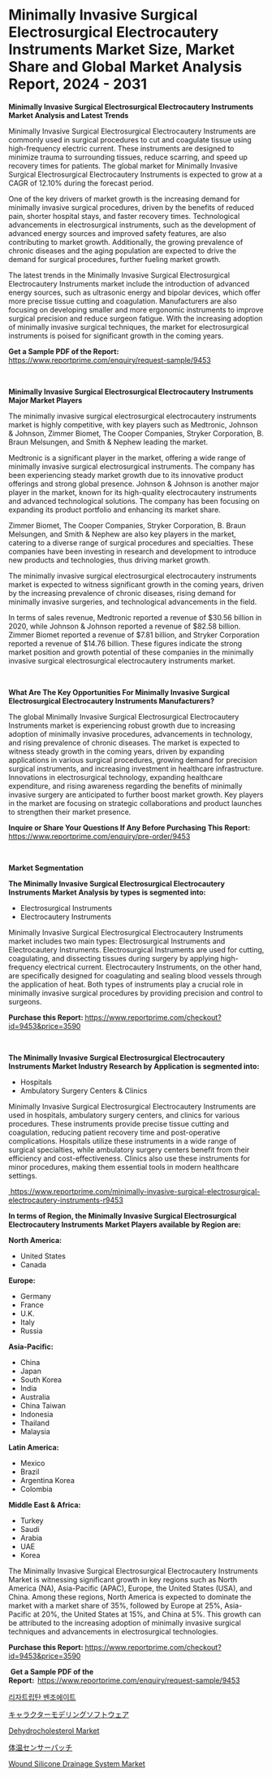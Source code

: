 <p><h1>Minimally Invasive Surgical Electrosurgical Electrocautery Instruments Market Size, Market Share and Global Market Analysis Report, 2024 - 2031</h1></p><p><strong>Minimally Invasive Surgical Electrosurgical Electrocautery Instruments Market Analysis and Latest Trends</strong></p>
<p><p>Minimally Invasive Surgical Electrosurgical Electrocautery Instruments are commonly used in surgical procedures to cut and coagulate tissue using high-frequency electric current. These instruments are designed to minimize trauma to surrounding tissues, reduce scarring, and speed up recovery times for patients. The global market for Minimally Invasive Surgical Electrosurgical Electrocautery Instruments is expected to grow at a CAGR of 12.10% during the forecast period.</p><p>One of the key drivers of market growth is the increasing demand for minimally invasive surgical procedures, driven by the benefits of reduced pain, shorter hospital stays, and faster recovery times. Technological advancements in electrosurgical instruments, such as the development of advanced energy sources and improved safety features, are also contributing to market growth. Additionally, the growing prevalence of chronic diseases and the aging population are expected to drive the demand for surgical procedures, further fueling market growth.</p><p>The latest trends in the Minimally Invasive Surgical Electrosurgical Electrocautery Instruments market include the introduction of advanced energy sources, such as ultrasonic energy and bipolar devices, which offer more precise tissue cutting and coagulation. Manufacturers are also focusing on developing smaller and more ergonomic instruments to improve surgical precision and reduce surgeon fatigue. With the increasing adoption of minimally invasive surgical techniques, the market for electrosurgical instruments is poised for significant growth in the coming years.</p></p>
<p><strong>Get a Sample PDF of the Report:&nbsp;</strong> <a href="https://www.reportprime.com/enquiry/request-sample/9453">https://www.reportprime.com/enquiry/request-sample/9453</a></p>
<p>&nbsp;</p>
<p><strong>Minimally Invasive Surgical Electrosurgical Electrocautery Instruments Major Market Players</strong></p>
<p><p>The minimally invasive surgical electrosurgical electrocautery instruments market is highly competitive, with key players such as Medtronic, Johnson & Johnson, Zimmer Biomet, The Cooper Companies, Stryker Corporation, B. Braun Melsungen, and Smith & Nephew leading the market.</p><p>Medtronic is a significant player in the market, offering a wide range of minimally invasive surgical electrosurgical instruments. The company has been experiencing steady market growth due to its innovative product offerings and strong global presence. Johnson & Johnson is another major player in the market, known for its high-quality electrocautery instruments and advanced technological solutions. The company has been focusing on expanding its product portfolio and enhancing its market share.</p><p>Zimmer Biomet, The Cooper Companies, Stryker Corporation, B. Braun Melsungen, and Smith & Nephew are also key players in the market, catering to a diverse range of surgical procedures and specialties. These companies have been investing in research and development to introduce new products and technologies, thus driving market growth.</p><p>The minimally invasive surgical electrosurgical electrocautery instruments market is expected to witness significant growth in the coming years, driven by the increasing prevalence of chronic diseases, rising demand for minimally invasive surgeries, and technological advancements in the field.</p><p>In terms of sales revenue, Medtronic reported a revenue of $30.56 billion in 2020, while Johnson & Johnson reported a revenue of $82.58 billion. Zimmer Biomet reported a revenue of $7.81 billion, and Stryker Corporation reported a revenue of $14.76 billion. These figures indicate the strong market position and growth potential of these companies in the minimally invasive surgical electrosurgical electrocautery instruments market.</p></p>
<p>&nbsp;</p>
<p><strong>What Are The Key Opportunities For Minimally Invasive Surgical Electrosurgical Electrocautery Instruments Manufacturers?</strong></p>
<p><p>The global Minimally Invasive Surgical Electrosurgical Electrocautery Instruments market is experiencing robust growth due to increasing adoption of minimally invasive procedures, advancements in technology, and rising prevalence of chronic diseases. The market is expected to witness steady growth in the coming years, driven by expanding applications in various surgical procedures, growing demand for precision surgical instruments, and increasing investment in healthcare infrastructure. Innovations in electrosurgical technology, expanding healthcare expenditure, and rising awareness regarding the benefits of minimally invasive surgery are anticipated to further boost market growth. Key players in the market are focusing on strategic collaborations and product launches to strengthen their market presence.</p></p>
<p><strong>Inquire or Share Your Questions If Any Before Purchasing This Report:</strong> <a href="https://www.reportprime.com/enquiry/pre-order/9453">https://www.reportprime.com/enquiry/pre-order/9453</a></p>
<p>&nbsp;</p>
<p><strong>Market Segmentation</strong></p>
<p><strong>The Minimally Invasive Surgical Electrosurgical Electrocautery Instruments Market Analysis by types is segmented into:</strong></p>
<p><ul><li>Electrosurgical Instruments</li><li>Electrocautery Instruments</li></ul></p>
<p><p>Minimally Invasive Surgical Electrosurgical Electrocautery Instruments market includes two main types: Electrosurgical Instruments and Electrocautery Instruments. Electrosurgical Instruments are used for cutting, coagulating, and dissecting tissues during surgery by applying high-frequency electrical current. Electrocautery Instruments, on the other hand, are specifically designed for coagulating and sealing blood vessels through the application of heat. Both types of instruments play a crucial role in minimally invasive surgical procedures by providing precision and control to surgeons.</p></p>
<p><strong>Purchase this Report:&nbsp;</strong><a href="https://www.reportprime.com/checkout?id=9453&price=3590">https://www.reportprime.com/checkout?id=9453&price=3590</a></p>
<p>&nbsp;</p>
<p><strong>The Minimally Invasive Surgical Electrosurgical Electrocautery Instruments Market Industry Research by Application is segmented into:</strong></p>
<p><ul><li>Hospitals</li><li>Ambulatory Surgery Centers & Clinics</li></ul></p>
<p><p>Minimally Invasive Surgical Electrosurgical Electrocautery Instruments are used in hospitals, ambulatory surgery centers, and clinics for various procedures. These instruments provide precise tissue cutting and coagulation, reducing patient recovery time and post-operative complications. Hospitals utilize these instruments in a wide range of surgical specialties, while ambulatory surgery centers benefit from their efficiency and cost-effectiveness. Clinics also use these instruments for minor procedures, making them essential tools in modern healthcare settings.</p></p>
<p><a href="https://www.reportprime.com/minimally-invasive-surgical-electrosurgical-electrocautery-instruments-r9453">&nbsp;https://www.reportprime.com/minimally-invasive-surgical-electrosurgical-electrocautery-instruments-r9453</a></p>
<p><strong>In terms of Region, the Minimally Invasive Surgical Electrosurgical Electrocautery Instruments Market Players available by Region are:</strong></p>
<p>
    <p> <strong> North America: </strong>
        <ul>
            <li>United States</li>
            <li>Canada</li>
        </ul>
        </p> 
    <p> <strong> Europe: </strong>
        <ul>
            <li>Germany</li>
            <li>France</li>
            <li>U.K.</li>
            <li>Italy</li>
            <li>Russia</li>
        </ul>
        </p> 
    <p> <strong> Asia-Pacific: </strong>
        <ul>
            <li>China</li>
            <li>Japan</li>
            <li>South Korea</li>
            <li>India</li>
            <li>Australia</li>
            <li>China Taiwan</li>
            <li>Indonesia</li>
            <li>Thailand</li>
            <li>Malaysia</li>
        </ul>
        </p> 
    <p> <strong> Latin America: </strong>
        <ul>
            <li>Mexico</li>
            <li>Brazil</li>
            <li>Argentina Korea</li>
            <li>Colombia</li>
        </ul>
        </p> 
    <p> <strong> Middle East & Africa: </strong>
        <ul>
            <li>Turkey</li>
            <li>Saudi</li>
            <li>Arabia</li>
            <li>UAE</li>
            <li>Korea</li>
        </ul>
    </p>
    </p>
<p><p>The Minimally Invasive Surgical Electrosurgical Electrocautery Instruments Market is witnessing significant growth in key regions such as North America (NA), Asia-Pacific (APAC), Europe, the United States (USA), and China. Among these regions, North America is expected to dominate the market with a market share of 35%, followed by Europe at 25%, Asia-Pacific at 20%, the United States at 15%, and China at 5%. This growth can be attributed to the increasing adoption of minimally invasive surgical techniques and advancements in electrosurgical technologies.</p></p>
<p><strong>Purchase this Report: </strong><a href="https://www.reportprime.com/checkout?id=9453&price=3590">https://www.reportprime.com/checkout?id=9453&price=3590</a></p>
<p>&nbsp;<strong>Get a Sample PDF of the Report:&nbsp;&nbsp;</strong><a href="https://www.reportprime.com/enquiry/request-sample/9453">https://www.reportprime.com/enquiry/request-sample/9453</a></p>
<p><strong></strong></p>
<p><p><a href="https://github.com/FelipeGrrady654556/Market-Research-Report-List-1/blob/main/468168721407.md">리자트립탄 벤조에이트</a></p><p><a href="https://github.com/vhemk0794148/Market-Research-Report-List-1/blob/main/733522323589.md">キャラクターモデリングソフトウェア</a></p><p><a href="https://issuu.com/reportprime-2/docs/dehydrocholesterol-market-size-2030.pptx">Dehydrocholesterol Market</a></p><p><a href="https://github.com/pepo3k/Market-Research-Report-List-1/blob/main/943394523590.md">体温センサーパッチ</a></p><p><a href="https://github.com/joannesouthgate/Market-Research-Report-List-2/blob/main/wound-silicone-drainage-system-market.md">Wound Silicone Drainage System Market</a></p></p>